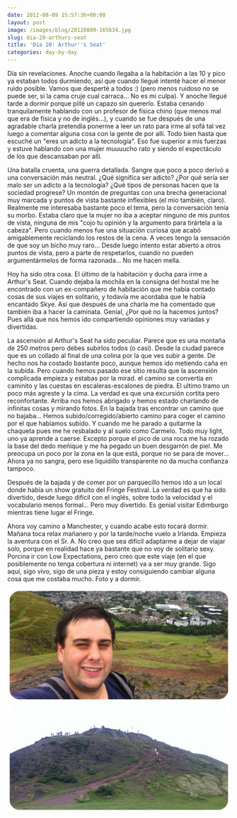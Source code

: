 ```yaml
---
date: 2012-08-09 15:57:36+00:00
layout: post
image: /images/blog/20120809-165634.jpg
slug: dia-20-arthurs-seat
title: 'Día 20: Arthur''s Seat'
categories: day-by-day
---
```


Día sin revelaciones. Anoche cuando llegaba a la habitación a las 10 y pico ya estaban todos durmiendo, así que cuando llegué intenté hacer el menor ruido posible. Vamos que desperté a todos :) (pero menos ruidoso no se puede ser, si la cama cruje cual carraca... No es mi culpa). Y anoche llegué tarde a dormir porque pillé un capazo sin quererlo. Estaba cenando tranquilamente hablando con un profesor de física chino (que menos mal que era de física y no de inglés...), y cuando se fue después de una agradable charla pretendía ponerme a leer un rato para irme al sofá tal vez luego a comentar alguna cosa con la gente de por allí. Todo bien hasta que escuché un "eres un adicto a la tecnología". Eso fue superior a mis fuerzas y estuve hablando con una mujer muuuucho rato y siendo el espectáculo de los que descansaban por allí.

Una batalla cruenta, una guerra detallada. Sangre que poco a poco derivó a una conversación más neutral. ¿Qué significa ser adicto? ¿Por qué sería ser malo ser un adicto a la tecnología? ¿Qué tipos de personas hacen que la sociedad progrese? Un montón de preguntas con una brecha generacional muy marcada y puntos de vista bastante inflexibles (el mío también, claro). Realmente me interesaba bastante poco el tema, pero la conversación tenía su morbo. Estaba claro que la mujer no iba a aceptar ninguno de mis puntos de vista, ninguna de mis "cojo tu opinión y la argumento para tirártela a la cabeza". Pero cuando menos fue una situación curiosa que acabó amigablemente reciclando los restos de la cena. A veces tengo la sensación de que soy un bicho muy raro... Desde luego intento estar abierto a otros puntos de vista, pero a parte de respetarlos, cuando no pueden argumentármelos de forma razonada... No me hacen mella.

Hoy ha sido otra cosa. El último de la habitación y ducha para irme a Arthur's Seat. Cuando dejaba la mochila en la consigna del hostal me he encontrado con un ex-compañero de habitación que me había contado cosas de sus viajes en solitario, y todavía me acordaba que le había encantado Skye. Así que después de una charla me ha comentado que también iba a hacer la caminata. Genial, ¿Por qué no la hacemos juntos? Pues allá que nos hemos ido compartiendo opiniones muy variadas y divertidas.

La ascensión al Arthur's Seat ha sido peculiar. Parece que es una montaña de 250 metros pero debes subirlos todos (o casi). Desde la ciudad parece que es un collado al final de una colina por la que ves subir a gente. De hecho nos ha costado bastante poco, aunque hemos ido metiendo caña en la subida. Pero cuando hemos pasado ese sitio resulta que la ascensión complicada empieza y estabas por la mirad. el camino se convertía en caminito y las cuestas en escaleras-escalones de piedra. El ultimo tramo un poco más agreste y la cima. La verdad es que una excursión cortita pero reconfortante. Arriba nos hemos abrigado y hemos estado charlando de infinitas cosas y mirando fotos. En la bajada tras encontrar un camino que no bajaba... Hemos subido/corregido/abierto camino para coger el camino por el que habíamos subido. Y cuando me he parado a quitarme la chaqueta pues me he resbalado y al suelo como Carmelo. Todo muy light, uno ya aprende a caerse. Excepto porque el pico de una roca me ha rozado la base del dedo meñique y me ha pegado un buen desgarrón de piel. Me preocupa un poco por la zona en la que está, porque no se para de mover... Ahora ya no sangra, pero ese liquidillo transparente no da mucha confianza tampoco.

Después de la bajada y de comer por un parquecillo hemos ido a un local donde había un show gratuito del Fringe Festival. La verdad es que ha sido divertido, desde luego difícil con el inglés, sobre todo la velocidad y el vocabulario menos formal... Pero muy divertido. Es genial visitar Edimburgo mientras tiene lugar el Fringe.

Ahora voy camino a Manchester, y cuando acabe esto tocará dormir. Mañana toca relax mañanero y por la tarde/noche vuelo a Irlanda. Empieza la aventura con el Sr. A. No creo que sea difícil adaptarme a dejar de viajar solo, porque en realidad hace ya bastante que no voy de solitario sexy. Porcina ir con Low Expectations, pero creo que este viaje (en el que posiblemente no tenga cobertura ni internet) va a ser muy grande. Sigo aquí, sigo vivo, sigo de una pieza y estoy consiguiendo cambiar alguna cosa que me costaba mucho. Foto y a dormir.

[![20120809-165634.jpg](/images/blog/20120809-165634.jpg)](/images/blog/20120809-165634.jpg)
